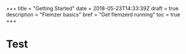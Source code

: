 +++
title = "Getting Started"
date = 2018-05-23T14:33:39Z
draft = true
description = "Flemzer basics"
bref = "Get flemzerd running"
toc = true
+++


# Test
